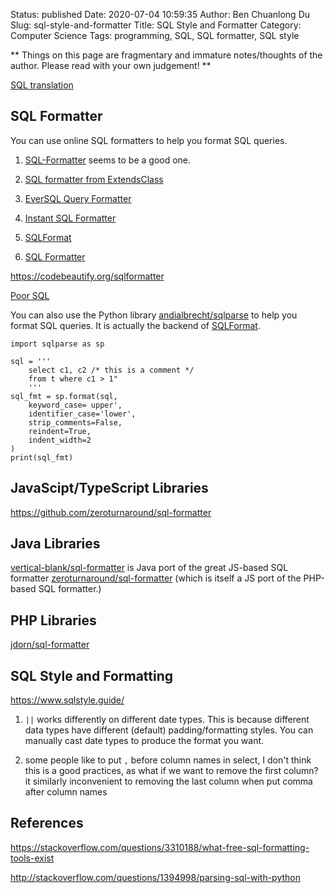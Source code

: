 Status: published
Date: 2020-07-04 10:59:35
Author: Ben Chuanlong Du
Slug: sql-style-and-formatter
Title: SQL Style and Formatter
Category: Computer Science
Tags: programming, SQL, SQL formatter, SQL style

**
Things on this page are
fragmentary and immature notes/thoughts of the author.
Please read with your own judgement!
**


[SQL translation](https://www.jooq.org/translate/)

## SQL Formatter

You can use online SQL formatters to help you format SQL queries.

1. [SQL-Formatter](https://www.freeformatter.com/sql-formatter.html) seems to be a good one.

2. [SQL formatter from ExtendsClass](https://extendsclass.com/sql-formatter.html)

2. [EverSQL Query Formatter](https://www.eversql.com/sql-query-formatter/)

1. [Instant SQL Formatter](http://www.dpriver.com/pp/sqlformat.htm)

2. [SQLFormat](https://sqlformat.org/)

3. [SQL Formatter](http://www.sql-format.com/)

https://codebeautify.org/sqlformatter

[Poor SQL](https://poorsql.com/)

You can also use the Python library 
[andialbrecht/sqlparse](https://github.com/andialbrecht/sqlparse)
to help you format SQL queries.
It is actually the backend of [SQLFormat](https://sqlformat.org/).
```
import sqlparse as sp

sql = '''
    select c1, c2 /* this is a comment */
    from t where c1 > 1"
    '''
sql_fmt = sp.format(sql,
    keyword_case= upper',
    identifier_case='lower',
    strip_comments=False,
    reindent=True,
    indent_width=2
)
print(sql_fmt)
```

## JavaScipt/TypeScript Libraries

https://github.com/zeroturnaround/sql-formatter

## Java Libraries

[vertical-blank/sql-formatter](https://github.com/vertical-blank/sql-formatter)
is Java port of the great JS-based SQL formatter 
[zeroturnaround/sql-formatter](https://github.com/zeroturnaround/sql-formatter)
(which is itself a JS port of the PHP-based SQL formatter.)

## PHP Libraries

[jdorn/sql-formatter](https://github.com/jdorn/sql-formatter)

## SQL Style and Formatting

https://www.sqlstyle.guide/

1. `||` works differently on different date types. 
    This is because different data types have different (default) padding/formatting styles.
    You can manually cast date types to produce the format you want. 

2. some people like to put `,` 
    before column names in select, 
    I don't think this is a good practices, 
    as what if we want to remove the first column? 
    it similarly inconvenient to removing the last column when put comma after column names

## References

https://stackoverflow.com/questions/3310188/what-free-sql-formatting-tools-exist

http://stackoverflow.com/questions/1394998/parsing-sql-with-python
